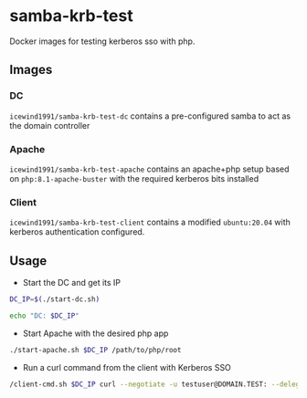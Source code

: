 # samba-krb-test

Docker images for testing kerberos sso with php.

## Images

### DC

`icewind1991/samba-krb-test-dc` contains a pre-configured samba to act as the domain controller

### Apache

`icewind1991/samba-krb-test-apache` contains an apache+php setup based on `php:8.1-apache-buster` with the required kerberos bits installed

### Client

`icewind1991/samba-krb-test-client` contains a modified `ubuntu:20.04` with kerberos authentication configured.

## Usage

- Start the DC and get its IP
```bash
DC_IP=$(./start-dc.sh)

echo "DC: $DC_IP"
```

- Start Apache with the desired php app
```bash
./start-apache.sh $DC_IP /path/to/php/root
```

- Run a curl command from the client with Kerberos SSO
```bash
/client-cmd.sh $DC_IP curl --negotiate -u testuser@DOMAIN.TEST: --delegation always http://httpd.domain.test/example-apache-kerberos.php
```
